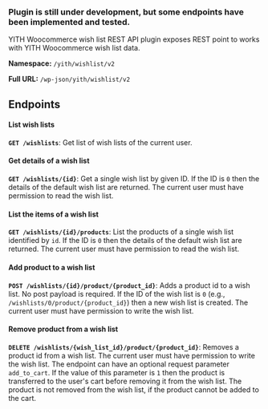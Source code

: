 ### Plugin is still under development, but some endpoints have been implemented and tested.

YITH Woocommerce wish list REST API plugin exposes REST point to works with YITH Woocommerce wish list data.

**Namespace:** `/yith/wishlist/v2`

**Full URL:** `/wp-json/yith/wishlist/v2`

## Endpoints

#### List wish lists

**`GET /wishlists`**: Get list of wish lists of the current user.

#### Get details of a wish list

**`GET /wishlists/{id}`**: Get a single wish list by given ID. If the ID is `0` then the details of the default wish list are returned. The
current user must have permission to read the wish list.

#### List the items of a wish list

**`GET /wishlists/{id}/products`**: List the products of a single wish list identified by `id`. If the ID is `0` then the details of the
default wish list are returned. The current user must have permission to read the wish list.

#### Add product to a wish list

**`POST /wishlists/{id}/product/{product_id}`**: Adds a product id to a wish list. No post payload is required. If the ID of the wish list
is `0` (e.g., `/wishlists/0/product/{product_id}`) then a new wish list is created. The current user must have permission to write the wish
list.

#### Remove product from a wish list

**`DELETE /wishlists/{wish_list_id}/product/{product_id}`**: Removes a product id from a wish list. The current user must have permission to
write the wish list. The endpoint can have an optional request parameter `add_to_cart`. If the value of this parameter is `1` then the
product is transferred to the user's cart before removing it from the wish list. The product is not removed from the wish list, if the
product cannot be added to the cart.
